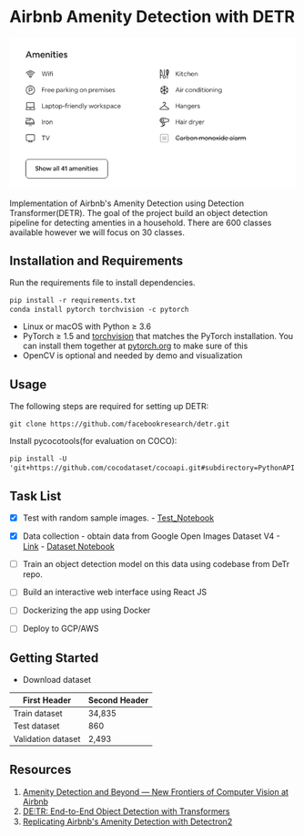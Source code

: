 # Airbnb Amenity Detection with DETR

![Airbnb](/images/airbnb.png)

Implementation of Airbnb's Amenity Detection using Detection Transformer(DETR). The goal of the project build an object detection pipeline for detecting amenties in a household. There are 600 classes available however we will focus on 30 classes. 

## Installation and Requirements
Run the requirements file to install dependencies. 
```
pip install -r requirements.txt
conda install pytorch torchvision -c pytorch
```

- Linux or macOS with Python ≥ 3.6
- PyTorch ≥ 1.5 and [torchvision](https://github.com/pytorch/vision/) that matches the PyTorch installation.
  You can install them together at [pytorch.org](https://pytorch.org) to make sure of this
- OpenCV is optional and needed by demo and visualization

## Usage
The following steps are required for setting up DETR:
```
git clone https://github.com/facebookresearch/detr.git
```

Install pycocotools(for evaluation on COCO):
```
pip install -U 'git+https://github.com/cocodataset/cocoapi.git#subdirectory=PythonAPI'
```

 
## Task List
- [x] Test with random sample images. - [Test_Notebook](https://github.com/gigwegbe/airbnb-amenity-detection/blob/master/test_images.ipynb)
- [x] Data collection -  obtain data from Google Open Images Dataset V4 - [Link](https://storage.googleapis.com/openimages/web/download.html) - [Dataset Notebook](https://github.com/gigwegbe/airbnb-amenity-detection/blob/master/dataset_notebook.ipynb)
- [ ] Train an object detection model on this data using codebase from DeTr repo.
- [ ] Build an interactive web interface using React JS
- [ ] Dockerizing the app using Docker
- [ ] Deploy to GCP/AWS 


## Getting Started
- Download dataset 

|First Header | Second Header|
|------------ | -------------|
|Train dataset | 34,835      |
|Test dataset | 860          |
|Validation dataset | 2,493  |


## Resources 
1. [Amenity Detection and Beyond — New Frontiers of Computer Vision at Airbnb](https://medium.com/airbnb-engineering/amenity-detection-and-beyond-new-frontiers-of-computer-vision-at-airbnb-144a4441b72e) 
2. [DE⫶TR: End-to-End Object Detection with Transformers](https://github.com/facebookresearch/detr)
3. [Replicating Airbnb's Amenity Detection with Detectron2](https://github.com/mrdbourke/airbnb-amenity-detection)